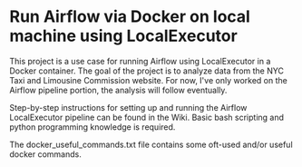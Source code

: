 # Run Airflow via Docker on local machine using LocalExecutor

This project is a use case for running Airflow using LocalExecutor in a Docker container. The goal of the project is to analyze data from the NYC Taxi and Limousine Commission website. For now, I've only worked on the Airflow pipeline portion, the analysis will follow eventually.

Step-by-step instructions for setting up and running the Airflow LocalExecutor pipeline can be found in the Wiki. Basic bash scripting and python programming knowledge is required.

The docker_useful_commands.txt file contains some oft-used and/or useful docker commands.